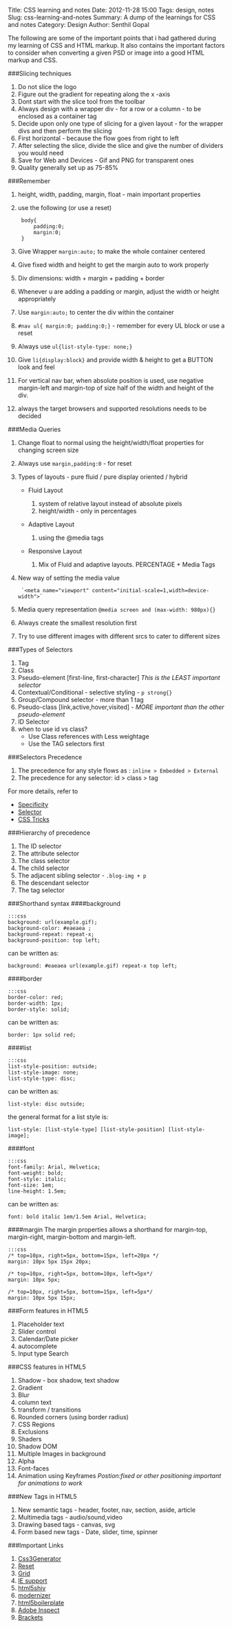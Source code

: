 Title: CSS learning and notes
Date: 2012-11-28 15:00
Tags: design, notes
Slug: css-learning-and-notes
Summary: A dump of the learnings for CSS and notes
Category: Design
Author: Senthil Gopal

The following are some of the important points that i had gathered during my learning of CSS and HTML markup. It also contains the important factors to consider when converting a given PSD or image into a good HTML markup and CSS.

###Slicing techniques
1. Do not slice the logo
2. Figure out the gradient for repeating along the x -axis
3. Dont start with the slice tool from the toolbar
4. Always design with a wrapper div - for a row or a column - to be enclosed as a container tag
5. Decide upon only one type of slicing for a given layout - for the wrapper divs and then perform the slicing
6. First horizontal - because the flow goes from right to left
7. After selecting the slice, divide the slice and give the number of dividers you would need
8. Save for Web and Devices - Gif and PNG for transparent ones
9. Quality generally set up as 75-85%

###Remember
1. height, width, padding, margin, float - main important properties
2. use the following (or use a reset)

        body{
            padding:0;
            margin:0;
        }

3. Give Wrapper `margin:auto;` to make the whole container centered
4. Give fixed width and height to get the margin auto to work properly
5. Div dimensions: width + margin + padding + border
6. Whenever u are adding a padding or margin, adjust the width or height appropriately
7. Use `margin:auto;` to center the div within the container
8. `#nav ul{ margin:0; padding:0;}` - remember for every UL block or use a reset
9. Always use `ul{list-style-type: none;}`
10. Give `li{display:block}` and provide width & height to get a BUTTON look and feel
11. For vertical nav bar, when absolute position is used, use negative margin-left and margin-top of size half of the width and height of the div.
12. always the target browsers and supported resolutions needs to be decided

###Media Queries
1. Change float to normal using the height/width/float properties for changing screen size
2. Always use `margin,padding:0` - for reset
3. Types of layouts - pure fluid / pure display oriented / hybrid

    * Fluid Layout
        1. system of relative layout instead of absolute pixels
        2. height/width - only in percentages

    * Adaptive Layout
        1. using the @media tags

    * Responsive Layout
        1. Mix of Fluid and adaptive layouts. PERCENTAGE + Media Tags

4. New way of setting the media value

        `<meta name="viewport" content="initial-scale=1,width=device-width">`

5. Media query representation
    `@media screen and (max-width: 980px){}`
6. Always create the smallest resolution first
7. Try to use different images with different srcs to cater to different sizes

###Types of Selectors

1. Tag
2. Class
3. Pseudo-element \[first-line, first-character\] _This is the LEAST important selector_
4. Contextual/Conditional - selective styling - `p strong{}`
5. Group/Compound selector - more than 1 tag
6. Pseudo-class \[link,active,hover,visited\] - _MORE important than the other pseudo-element_
7. ID Selector
8. when to use id vs class?
    * Use Class references with Less weightage
    * Use the TAG selectors first

###Selectors Precedence
1. The precedence for any style flows as : `inline > Embedded > External`
2. The precedence for any selector: id > class > tag

For more details, refer to

* [Specificity](http://www.w3.org/TR/CSS21/cascade.html#specificity)
* [Selector](http://www.w3.org/TR/CSS2/selector.html)
* [CSS Tricks](http://css-tricks.com/specifics-on-css-specificity/)

###Hierarchy of precedence
1. The ID selector
2. The attribute selector
3. The class selector
4. The child selector
5. The adjacent sibling selector - `.blog-img + p`
6. The descendant selector
7. The tag selector


###Shorthand syntax
####background

    :::css
    background: url(example.gif);
    background-color: #eaeaea ;
    background-repeat: repeat-x;
    background-position: top left;


can be written as:

`background: #eaeaea url(example.gif) repeat-x top left;`

####border

    :::css
    border-color: red;
    border-width: 1px;
    border-style: solid;


can be written as:

`border: 1px solid red;`

####list

    :::css
    list-style-position: outside;
    list-style-image: none;
    list-style-type: disc;

can be written as:

`list-style: disc outside;`

the general format for a list style is:

`list-style: [list-style-type] [list-style-position] [list-style-image];`


####font

    :::css
    font-family: Arial, Helvetica;
    font-weight: bold;
    font-style: italic;
    font-size: 1em;
    line-height: 1.5em;


can be written as:

`font: bold italic 1em/1.5em Arial, Helvetica;`

####margin
The margin properties allows a shorthand for margin-top, margin-right, margin-bottom and margin-left.

    :::css
    /* top=10px, right=5px, bottom=15px, left=20px */
    margin: 10px 5px 15px 20px;

    /* top=10px, right=5px, bottom=10px, left=5px*/
    margin: 10px 5px;

    /* top=10px, right=5px, bottom=15px, left=5px*/
    margin: 10px 5px 15px;


###Form features in HTML5
1. Placeholder text
2. Slider control
3. Calendar/Date picker
4. autocomplete
5. Input type Search

###CSS features in HTML5
1. Shadow - box shadow, text shadow
2. Gradient
3. Blur
4. column text
5. transform / transitions
6. Rounded corners (using border radius)
7. CSS Regions
8. Exclusions
9. Shaders
10. Shadow DOM
11. Multiple Images in background
12. Alpha
13. Font-faces
14. Animation using Keyframes
    _Postion:fixed or other positioning important for animations to work_

###New Tags in HTML5
1. New semantic tags - header, footer, nav, section, aside, article
2. Multimedia tags - audio/sound,video
3. Drawing based tags - canvas, svg
4. Form based new tags - Date, slider, time, spinner

###Important Links
1. [Css3Generator](http://css3generator.com/)
2. [Reset](http://meyerweb.com/eric/tools/css/reset/)
3. [Grid](http://vandelaydesign.com/blog/design/resources-grid-based-design/)
4. [IE support](http://paulirish.com/2008/conditional-stylesheets-vs-css-hacks-answer-neither/)
5. [html5shiv](https://github.com/aFarkas/html5shiv)
6. [modernizer](http://modernizr.com/)
7. [html5boilerplate](http://html5boilerplate.com/)
8. [Adobe Inspect](http://html.adobe.com/edge/inspect/)
9. [Brackets](http://brackets.io/)
